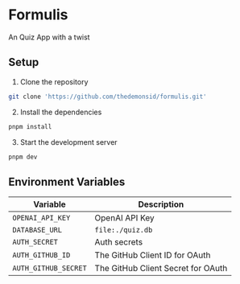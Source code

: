 # Formulis
An Quiz App with a twist

## Setup
1. Clone the repository
```bash
git clone 'https://github.com/thedemonsid/formulis.git'
```

2. Install the dependencies
```bash
pnpm install
```

3. Start the development server
```bash
pnpm dev
```
## Environment Variables
| Variable | Description |
|----------|-------------|
| `OPENAI_API_KEY` | OpenAI API Key |
| `DATABASE_URL` | `file:./quiz.db` |
| `AUTH_SECRET` | Auth secrets |
| `AUTH_GITHUB_ID` | The GitHub Client ID for OAuth |
| `AUTH_GITHUB_SECRET` | The GitHub Client Secret for OAuth |